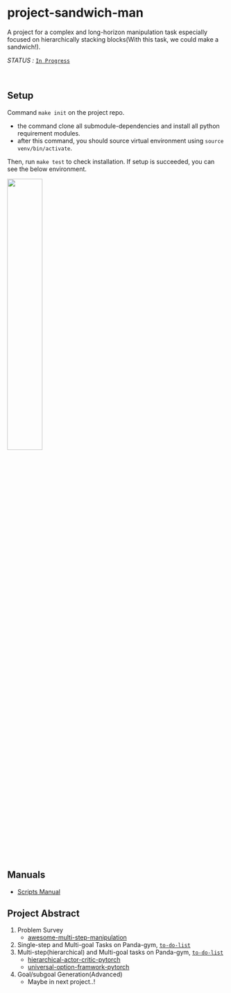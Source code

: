 # project-sandwich-man

A project for a complex and long-horizon manipulation task especially focused on hierarchically stacking blocks(With this task, we could make a sandwich!).

*STATUS :* [`In Progress`](https://github.com/ropiens/project-sandwich-man/projects/1)

</br>

## Setup

Command `make init` on the project repo.

- the command clone all submodule-dependencies and install all python requirement modules.
- after this command, you should source virtual environment using `source venv/bin/activate`.

Then, run `make test` to check installation. If setup is succeeded, you can see the below environment.

<img src = "https://user-images.githubusercontent.com/26274945/129780329-1aada415-089c-47a1-b79b-33e564b0d804.png" width="40%">

## Manuals
- [Scripts Manual](scripts/README.md)

## Project Abstract

1. Problem Survey
   - [awesome-multi-step-manipulation](https://github.com/ropiens/awesome-multi-step-manipulation)
2. Single-step and Multi-goal Tasks on Panda-gym, [`to-do-list`](https://github.com/ropiens/project-sandwich-man/issues/3)
3. Multi-step(hierarchical) and Multi-goal tasks on Panda-gym, [`to-do-list`](https://github.com/ropiens/project-sandwich-man/issues/8)
   - [hierarchical-actor-critic-pytorch](https://github.com/ropiens/hierarchical-actor-critic-pytorch)
   - [universal-option-framwork-pytorch](https://github.com/ropiens/universal-option-framwork-pytorch)
4. Goal/subgoal Generation(Advanced)
   - Maybe in next project..!
